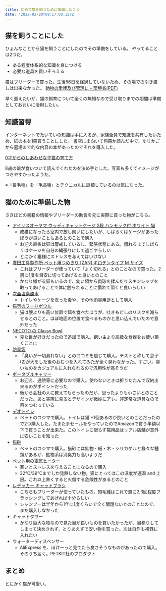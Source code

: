 ```yaml
---
title: 初めて猫を飼うために準備したこと
date: '2022-02-20T09:17:00.127Z'
---
```


## 猫を飼うことにした

ひょんなことから猫を飼うことにしたのでその準備をしている。 やってることは2つだ。

* ある程度体系的な知識を身につける
* 必要な道具を買いそろえる

猫はブリーダーで買った。生後56日を経過していないため、その場での引き渡しは出来なかった。
[動物の愛護及び管理に - 環境省(PDF)](https://www.env.go.jp/nature/dobutsu/aigo/2_data/pamph/h2508a/full.pdf)

早く迎えたいが、猫の飼育について全くの無知なので受け取りまでの期間は準備としておおいに活用したい。

## 知識習得

インターネットでたいていの知識は手に入るが、家族全員で知識を共有したいため、紙の本を1冊買うことにした。
書店に出向いて何冊か読んだ中で、ゆりかごから墓場まで的な内容の本があったのでそれを購入した。

[0才からのしあわせな子猫の育て方](https://amzn.to/3H3RnwP)

8歳の娘が食いついて読んでくれたのを決め手とした。写真も多くてイメージがつきやすかったようだ。

※「長毛種」を「毛長種」とテクニカルに誤植しているのは気になった。

## 猫のために準備した物

さきほどの書籍の情報やブリーダーの助言を元に実際に買った物がこちら。

* [アイリスオーヤマ ウッディキャットケージ 2段 ハンモック付 ホワイト 猫](https://amzn.to/3h1pAT7)
  * 成猫になったら室内で放し飼いにしたいが、しばらくはケージがあったほうが良いこともあるとのことで購入
  * お迎え直後は猫は警戒しているし、緊張状態にある。慣れるまでしばらくはケージを自分の縄張りにして過ごすらしい
  * とにかく猫様にストレスを与えてはいけない
* [廣田工具製作所 ペット用つめきり [ZAN] ギロチンタイプ M サイズ](https://amzn.to/36gsrWc)
  * これはブリーダーが使っていて「よく切れる」とのことなので買った。2週に1度を目安に切ってあげると良いとのこと
  * かなり嫌がる猫もいるので、幼い頃から肉球を揉んだりスキンシップを取ってあげることで体に触られることに慣れて頂くと良いらしい
* [次亜塩素酸水](https://amzn.to/3s2A0IF)
  * トイレやケージを洗った後や、その他消臭用途として購入
* [猫壱のフードボウル](https://amzn.to/3gXwAQT)
  * 猫は腰よりも高い位置で餌を食べたほうが、吐きもどしのリスクを減らせるとのこと。ほぼ地面の位置で食べるものかと思い込んでいたので意外だった
* [NECOTO の Classy Bowl](https://www.necoto-interior.com/?mode=cate&cbid=1059052&csid=3) 
  * 見た目が好きだったので追加で購入。飼い主より高級な食器をお使い頂くことに
* [防臭袋](https://amzn.to/3s2A62Z)
  * 「臭いが一切漏れない」との口コミを信じて購入。テストと称して息子(2)が大をした後のおむつを入れてみたが全く臭わなかった。すごい。臭いものをカジュアルに入れられるので汎用性が高そうだ
* [ポータブルキャリー](https://amzn.to/3HYqSu5)
  * お迎え、通院等に必要なので購入。使わないときは折りたたんで収納出来るのがポイントだった
  * 後から会社の人に教えてもらったのだが、思ったよりも小さいとのことだった。あと実際に見るとデザインが微妙にアレ。非定常な道具なので目をつむっている
* [デオトイレ](https://amzn.to/3gVGfaS)
  * ペットのコジマで購入。トイレは猫 +1個あるのが良いとのことだったので2つ購入した。たまたまセールをやっていたのでAmazonで買う半額以下で買うことが出来た。このトイレに限らず猫用品はリアル店舗が意外に安いことを知った
* [猫砂](https://amzn.to/34LT59j)
  * ペットのコジマで購入。猫砂には鉱物・紙・木・シリカゲルと様々な種類があるが、鉱物系は消臭力も高いようだ
* [ペット用の電気ヒーター](https://amzn.to/3ItDqKc)
  * 寒いとストレスを与えることになるので購入
  * 32℃/39℃までしか発熱しない物。猫にとってはこの温度が適温 and 上限。これ以上熱くすると火傷する危険性があるとのこと
* [レデッカー キャットブラシ](https://amzn.to/3pyk4fs)
  * こちらもブリーダーが使っていたもの。短毛種はこれで週に2,3回程度ブラッシングしてあげれば十分らしい
  * シャンプーは半年から1年に1度くらいで全く問題ないとのことなので、まだ購入しなかった
* キャットタワー
  * かなり巨大な物なので見た目が良いものを買いたかったが、目移りしてしまって決めきれず、とりあえずで安い物を買った。次は自作も視野に入れたい
* ウォーターディスペンサー
  * AliExpress を、ぼけーっと見てたら良さそうなものがあったので購入。そのうち届く。PETKIT社のプロダクト

## まとめ

とにかく猫が可愛い。